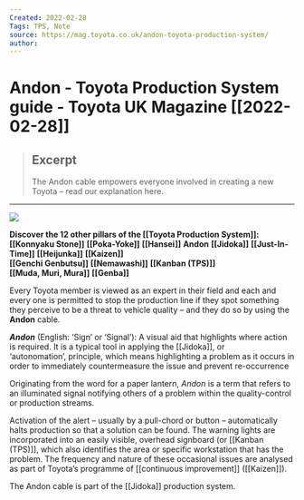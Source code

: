 ```yaml
---
Created: 2022-02-28
Tags: TPS, Note
source: https://mag.toyota.co.uk/andon-toyota-production-system/
author: 
---
```


# Andon - Toyota Production System guide - Toyota UK Magazine [[2022-02-28]]

> ## Excerpt
> The Andon cable empowers everyone involved in creating a new Toyota – read our explanation here.

---

![](https://mag.toyota.co.uk/wp-content/uploads/sites/2/2013/05/Andon-2.jpg)

**Discover the 12 other pillars of the [[Toyota Production System]]:**  
**[[Konnyaku Stone]]**
**[[Poka-Yoke]]**
**[[Hansei]]**
**Andon**
**[[Jidoka]]**
**[[Just-In-Time]]**
**[[Heijunka]]**
**[[Kaizen]]**  
**[[Genchi Genbutsu]]**
**[[Nemawashi]]**
**[[Kanban (TPS)]]**  
**[[Muda, Muri, Mura]]**
**[[Genba]]**

Every Toyota member is viewed as an expert in their field and each and every one is permitted to stop the production line if they spot something they perceive to be a threat to vehicle quality – and they do so by using the **Andon** cable.

_**Andon**_ (English: ‘Sign’ or ‘Signal’): A visual aid that highlights where action is required. It is a typical tool in applying the [[Jidoka]], or ‘autonomation’, principle, which means highlighting a problem as it occurs in order to immediately countermeasure the issue and prevent re-occurrence

Originating from the word for a paper lantern, _Andon_ is a term that refers to an illuminated signal notifying others of a problem within the quality-control or production streams.

Activation of the alert – usually by a pull-chord or button – automatically halts production so that a solution can be found. The warning lights are incorporated into an easily visible, overhead signboard (or [[Kanban (TPS)]], which also identifies the area or specific workstation that has the problem. The frequency and nature of these occasional issues are analysed as part of Toyota’s programme of [[continuous improvement]] ([[Kaizen]]).

The Andon cable is part of the [[Jidoka]] production system.
